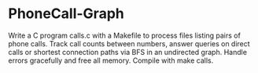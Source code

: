 # PhoneCall-Graph
Write a C program calls.c with a Makefile to process files listing pairs of phone calls. Track call counts between numbers, answer queries on direct calls or shortest connection paths via BFS in an undirected graph. Handle errors gracefully and free all memory. Compile with make calls.
